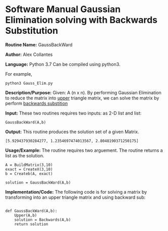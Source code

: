 # Software Manual Gaussian Elimination solving with Backwards Substitution
**Routine Name:** GaussBackWard
 
**Author:** Alex Collantes
 
**Language:** Python 3.7 Can be compiled using python3.

For example,

`python3 Gauss_Elim.py`

**Description/Purpose:** Given: A (n x n). By performing Gaussian Elimination to reduce the matrix into [upper](https://github.com/Alekoll/Math4610/blob/master/SolutionManual/GaussianElim.md)
triangle matrix, we can solve the matrix by perform [backwards substition](https://github.com/Alekoll/Math4610/edit/master/SolutionManual/BackwardSub.md)

**Input:** These two routines requires two inputs: as 2-D list and list: 

`GaussBackWard(A,b)`

**Output:** This routine produces the solution set of a given Matrix.
 
 ```
 [5.929437930284277, 1.2354697474013567, 2.8048190371250175]
 ```

**Usage/Example:** The routine requires two arguement. The routine returns a list as the solution.

```
A = BuildMatrix(3,10)
exact = CreateX(3,10)
b = Createb(A, exact)

solution = GaussBackWard(A,b)
```

**Implementation/Code:** The following code is for solving a matrix by transforming into an upper triangle matrix and using backward sub:

```python3 

def GaussBackWard(A,b):
    Upper(A,b)
    solution = Backwards(A,b)
    return solution


```
